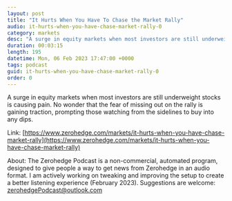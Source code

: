 ```yaml
---
layout: post
title: "It Hurts When You Have To Chase the Market Rally"
audio: it-hurts-when-you-have-chase-market-rally-0
category: markets
desc: "A surge in equity markets when most investors are still underweight stocks is causing pain. No wonder that the fear of missing out on the rally is gaining traction, prompting those watching from the sidelines to buy into any dips."
duration: 00:03:15
length: 195
datetime: Mon, 06 Feb 2023 17:47:00 +0000
tags: podcast
guid: it-hurts-when-you-have-chase-market-rally-0
order: 0
---
```

A surge in equity markets when most investors are still underweight stocks is causing pain. No wonder that the fear of missing out on the rally is gaining traction, prompting those watching from the sidelines to buy into any dips.

Link: [https://www.zerohedge.com/markets/it-hurts-when-you-have-chase-market-rally](https://www.zerohedge.com/markets/it-hurts-when-you-have-chase-market-rally)

About: The Zerohedge Podcast is a non-commercial, automated program, designed to give people a way to get news from Zerohedge in an audio format.  I am actively working on tweaking and improving the setup to create a better listening experience (February 2023).  Suggestions are welcome: [zerohedgePodcast@outlook.com](mailto:zerohedgePodcast@outlook.com)